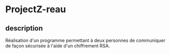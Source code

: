 # ProjectZ-reau
## description
Réalisation d'un programme permettant à deux personnes de communiquer de façon sécurisée à l'aide d'un chiffrement RSA.
